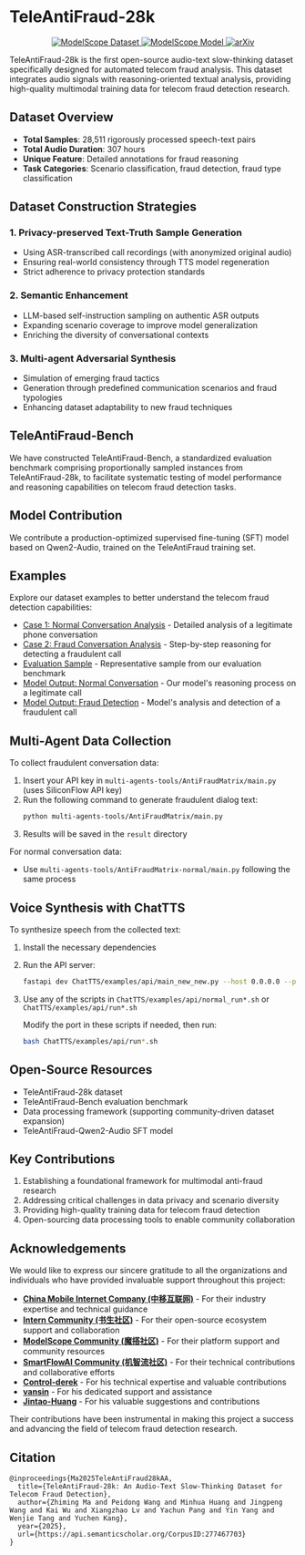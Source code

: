 # TeleAntiFraud-28k

<p align="center">
  <a href="https://modelscope.cn/datasets/YourOrg/TeleAntiFraud-28k">
    <img alt="ModelScope Dataset" src="https://img.shields.io/badge/ModelScope-Dataset-orange.svg"/>
  </a>
  <a href="https://modelscope.cn/models/YourOrg/TeleAntiFraud-28k">
    <img alt="ModelScope Model" src="https://img.shields.io/badge/ModelScope-Models-green.svg"/>
  </a>
  <a href="https://arxiv.org/abs/2503.24115">
    <img alt="arXiv" src="https://img.shields.io/badge/arXiv-2503.24115-b31b1b.svg"/>
  </a>
</p>

TeleAntiFraud-28k is the first open-source audio-text slow-thinking dataset specifically designed for automated telecom fraud analysis. This dataset integrates audio signals with reasoning-oriented textual analysis, providing high-quality multimodal training data for telecom fraud detection research.

## Dataset Overview

- **Total Samples**: 28,511 rigorously processed speech-text pairs
- **Total Audio Duration**: 307 hours
- **Unique Feature**: Detailed annotations for fraud reasoning
- **Task Categories**: Scenario classification, fraud detection, fraud type classification

## Dataset Construction Strategies

### 1. Privacy-preserved Text-Truth Sample Generation
- Using ASR-transcribed call recordings (with anonymized original audio)
- Ensuring real-world consistency through TTS model regeneration
- Strict adherence to privacy protection standards

### 2. Semantic Enhancement
- LLM-based self-instruction sampling on authentic ASR outputs
- Expanding scenario coverage to improve model generalization
- Enriching the diversity of conversational contexts

### 3. Multi-agent Adversarial Synthesis
- Simulation of emerging fraud tactics
- Generation through predefined communication scenarios and fraud typologies
- Enhancing dataset adaptability to new fraud techniques

## TeleAntiFraud-Bench

We have constructed TeleAntiFraud-Bench, a standardized evaluation benchmark comprising proportionally sampled instances from TeleAntiFraud-28k, to facilitate systematic testing of model performance and reasoning capabilities on telecom fraud detection tasks.

## Model Contribution

We contribute a production-optimized supervised fine-tuning (SFT) model based on Qwen2-Audio, trained on the TeleAntiFraud training set.

## Examples

Explore our dataset examples to better understand the telecom fraud detection capabilities:

- [Case 1: Normal Conversation Analysis](example/case1think.html) - Detailed analysis of a legitimate phone conversation
- [Case 2: Fraud Conversation Analysis](example/case2think.html) - Step-by-step reasoning for detecting a fraudulent call
- [Evaluation Sample](example/eval_sample.html) - Representative sample from our evaluation benchmark
- [Model Output: Normal Conversation](example/result1think.html) - Our model's reasoning process on a legitimate call
- [Model Output: Fraud Detection](example/result2think.html) - Model's analysis and detection of a fraudulent call

## Multi-Agent Data Collection

To collect fraudulent conversation data:
1. Insert your API key in `multi-agents-tools/AntiFraudMatrix/main.py` (uses SiliconFlow API key)
2. Run the following command to generate fraudulent dialog text:
   ```bash
   python multi-agents-tools/AntiFraudMatrix/main.py
   ```
3. Results will be saved in the `result` directory

For normal conversation data:
- Use `multi-agents-tools/AntiFraudMatrix-normal/main.py` following the same process

## Voice Synthesis with ChatTTS

To synthesize speech from the collected text:
1. Install the necessary dependencies
2. Run the API server:
   ```bash
   fastapi dev ChatTTS/examples/api/main_new_new.py --host 0.0.0.0 --port 8006
   ```
3. Use any of the scripts in `ChatTTS/examples/api/normal_run*.sh` or `ChatTTS/examples/api/run*.sh`

   Modify the port in these scripts if needed, then run:
   ```bash
   bash ChatTTS/examples/api/run*.sh
   ```

## Open-Source Resources

- TeleAntiFraud-28k dataset
- TeleAntiFraud-Bench evaluation benchmark
- Data processing framework (supporting community-driven dataset expansion)
- TeleAntiFraud-Qwen2-Audio SFT model

## Key Contributions

1. Establishing a foundational framework for multimodal anti-fraud research
2. Addressing critical challenges in data privacy and scenario diversity
3. Providing high-quality training data for telecom fraud detection
4. Open-sourcing data processing tools to enable community collaboration

## Acknowledgements

We would like to express our sincere gratitude to all the organizations and individuals who have provided invaluable support throughout this project:

- [**China Mobile Internet Company (中移互联网)**](https://cmic.chinamobile.com/pages/pcIndex) - For their industry expertise and technical guidance
- [**Intern Community (书生社区)**](https://github.com/InternLM) - For their open-source ecosystem support and collaboration
- [**ModelScope Community (魔搭社区)**](https://github.com/modelscope) - For their platform support and community resources
- [**SmartFlowAI Community (机智流社区)**](https://github.com/SmartFlowAI) - For their technical contributions and collaborative efforts
- [**Control-derek**](https://github.com/Control-derek) - For his technical expertise and valuable contributions
- [**vansin**](https://github.com/vansin) - For his dedicated support and assistance
- [**Jintao-Huang**](https://github.com/Jintao-Huang) - For his valuable suggestions and contributions

Their contributions have been instrumental in making this project a success and advancing the field of telecom fraud detection research.

## Citation

```
@inproceedings{Ma2025TeleAntiFraud28kAA,
  title={TeleAntiFraud-28k: An Audio-Text Slow-Thinking Dataset for Telecom Fraud Detection},
  author={Zhiming Ma and Peidong Wang and Minhua Huang and Jingpeng Wang and Kai Wu and Xiangzhao Lv and Yachun Pang and Yin Yang and Wenjie Tang and Yuchen Kang},
  year={2025},
  url={https://api.semanticscholar.org/CorpusID:277467703}
}
```